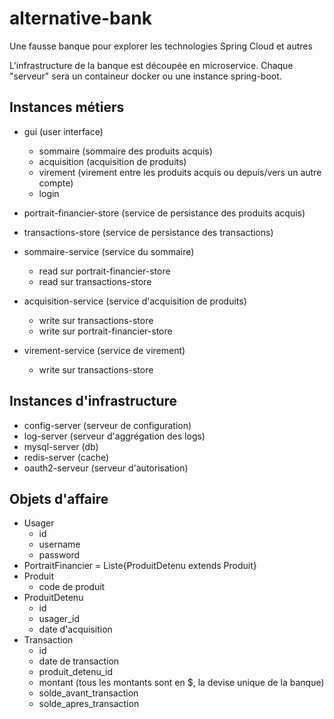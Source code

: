 # alternative-bank
Une fausse banque pour explorer les technologies Spring Cloud et autres

L'infrastructure de la banque est découpée en microservice. Chaque "serveur" sera un containeur docker ou une instance spring-boot.

## Instances métiers
* gui (user interface)
  * sommaire (sommaire des produits acquis)
  * acquisition (acquisition de produits)
  * virement (virement entre les produits acquis ou depuis/vers un autre compte)
  * login
  
* portrait-financier-store (service de persistance des produits acquis)
* transactions-store (service de persistance des transactions)
* sommaire-service (service du sommaire)
  * read sur portrait-financier-store
  * read sur transactions-store
* acquisition-service (service d'acquisition de produits)
  * write sur transactions-store
  * write sur portrait-financier-store
* virement-service (service de virement)
  * write sur transactions-store
  
## Instances d'infrastructure
  
* config-server (serveur de configuration)
* log-server (serveur d'aggrégation des logs)
* mysql-server (db)
* redis-server (cache)
* oauth2-serveur (serveur d'autorisation)


## Objets d'affaire
* Usager
  * id
  * username
  * password
* PortraitFinancier = Liste{ProduitDetenu extends Produit}
* Produit
  * code de produit
* ProduitDetenu
  * id
  * usager_id
  * date d'acquisition
* Transaction
  * id
  * date de transaction
  * produit_detenu_id
  * montant (tous les montants sont en $, la devise unique de la banque)
  * solde_avant_transaction
  * solde_apres_transaction
